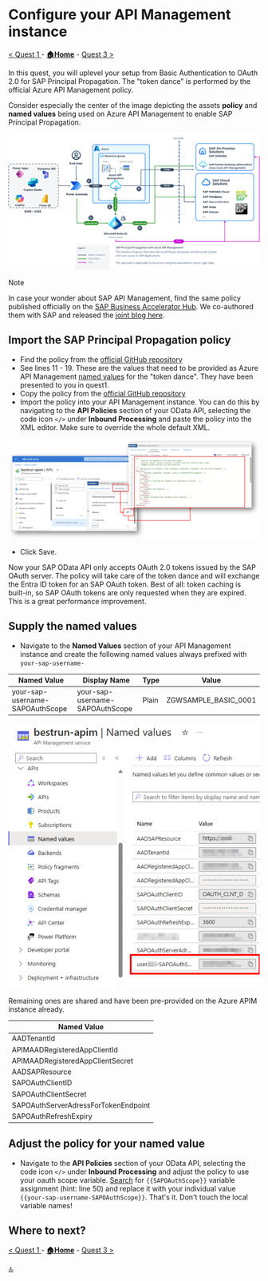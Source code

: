 # Configure your API Management instance

[< Quest 1 ](quest1.md) - **[🏠Home](../README.md)** - [ Quest 3 >](quest3.md)

In this quest, you will uplevel your setup from Basic Authentication to OAuth 2.0 for SAP Principal Propagation. The "token dance" is performed by the official Azure API Management policy.

Consider especially the center of the image depicting the assets **policy** and **named values** being used on Azure API Management to enable SAP Principal Propagation.

![Overview of integration architecture](assets/2-0.png)

> [!NOTE]
> In case your wonder about SAP API Management, find the same policy published officially on the [SAP Business Accelerator Hub](https://api.sap.com/policytemplate/Principal_Propagation_via_Entra_Id). We co-authored them with SAP and released the [joint blog here](https://community.sap.com/t5/enterprise-resource-planning-blogs-by-members/integrating-low-code-solutions-with-microsoft-using-sap-integration-suite/ba-p/13789298).

## Import the SAP Principal Propagation policy

* Find the policy from the [official GitHub repository](https://github.com/Azure/api-management-policy-snippets/blob/master/examples/Request%20OAuth2%20access%20token%20from%20SAP%20using%20AAD%20JWT%20token.xml)
* See lines 11 - 19. These are the values that need to be provided as Azure API Management [named values](https://learn.microsoft.com/en-us/azure/api-management/api-management-howto-properties?tabs=azure-portal)  for the "token dance". They have been presented to you in quest1.
* Copy the policy from the [official GitHub repository](https://github.com/Azure/api-management-policy-snippets/blob/master/examples/Request%20OAuth2%20access%20token%20from%20SAP%20using%20AAD%20JWT%20token.xml)
* Import the policy into your API Management instance. You can do this by navigating to the **API Policies** section of your OData API, selecting the code icon `</>` under **Inbound Processing** and paste the policy into the XML editor. Make sure to override the whole default XML.

![Policy import screenshot](assets/2-1.png)

<!-- TODO: Twek the sceenshot to say [your-sap-user-name]... -->

* Click Save.

<!-- Quite a lot of content in there. Do we want to add an (optional) section explaining what these sections do? -->

Now your SAP OData API only accepts OAuth 2.0 tokens issued by the SAP OAuth server. The policy will take care of the token dance and will exchange the Entra ID token for an SAP OAuth token. Best of all: token caching is built-in, so SAP OAuth tokens are only requested when they are expired. This is a great performance improvement.

## Supply the named values

* Navigate to the **Named Values** section of your API Management instance and create the following named values always prefixed with `your-sap-username-`

| Named Value                        | Display Name                       | Type      | Value                |
|------------------------------------|------------------------------------|-----------|----------------------|
| your-sap-username-SAPOAuthScope    | your-sap-username-SAPOAuthScope    | Plain     | ZGWSAMPLE_BASIC_0001 |

![](assets/2-2.png)

Remaining ones are shared and have been pre-provided on the Azure APIM instance already.

| Named Value                        |
|------------------------------------|
| AADTenantId                        |
| APIMAADRegisteredAppClientId           |
| APIMAADRegisteredAppClientSecret       |
| AADSAPResource                     |
| SAPOAuthClientID                   |
| SAPOAuthClientSecret               |
| SAPOAuthServerAdressForTokenEndpoint |
| SAPOAuthRefreshExpiry              |

## Adjust the policy for your named value

* Navigate to the **API Policies** section of your OData API, selecting the code icon `</>` under **Inbound Processing** and adjust the policy to use your oauth scope variable. [Search](https://github.com/Azure/api-management-policy-snippets/blob/master/examples/Request%20OAuth2%20access%20token%20from%20SAP%20using%20AAD%20JWT%20token.xml#L50) for `{{SAPOAuthScope}}` variable assignment (hint: line 50) and replace it with your individual value `{{your-sap-username-SAPOAuthScope}}`. That's it. Don't touch the local variable names!

## Where to next?

[< Quest 1 ](quest1.md) - **[🏠Home](../README.md)** - [ Quest 3 >](quest3.md)

[🔝](#)
